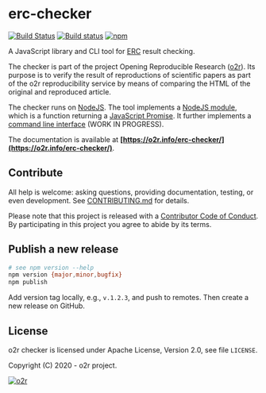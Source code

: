 # erc-checker

[![Build Status](https://travis-ci.org/o2r-project/erc-checker.svg?branch=master)](https://travis-ci.org/o2r-project/erc-checker) [![Build status](https://ci.appveyor.com/api/projects/status/xbla7j4wpbwauk7p/branch/master?svg=true)](https://ci.appveyor.com/project/nuest/erc-checker-r035a/branch/master) [![npm](https://img.shields.io/npm/v/erc-checker.svg)](https://www.npmjs.com/package/erc-checker)

A JavaScript library and CLI tool for [ERC](https://github.com/o2r-project/erc-spec) result checking.  

The checker is part of the project Opening Reproducible Research ([o2r](http://o2r.info/)).
Its purpose is to verify the result of reproductions of scientific papers as part of the o2r reproducibility service by means of comparing the HTML of the original and reproduced article.

The checker runs on [NodeJS](https://nodejs.org/en/).
The tool implements a [NodeJS module](#node-module), which is a function returning a [JavaScript Promise](https://www.npmjs.com/package/promise). 
It further implements a [command line interface](#command-line-interface) (WORK IN PROGRESS).

The documentation is available at **[https://o2r.info/erc-checker/](https://o2r.info/erc-checker/)**.

## Contribute

All help is welcome: asking questions, providing documentation, testing, or even development.
See [CONTRIBUTING.md](CONTRIBUTING.md) for details.

Please note that this project is released with a [Contributor Code of Conduct](CONDUCT.md).
By participating in this project you agree to abide by its terms.

## Publish a new release

```bash
# see npm version --help
npm version {major,minor,bugfix}
npm publish
```

Add version tag locally, e.g., `v.1.2.3`, and push to remotes.
Then create a new release on GitHub.

## License

o2r checker is licensed under Apache License, Version 2.0, see file `LICENSE`.

Copyright (C) 2020 - o2r project. 

[![o2r](https://avatars3.githubusercontent.com/u/16774537?v=3&s=200)](https://o2r.info)
